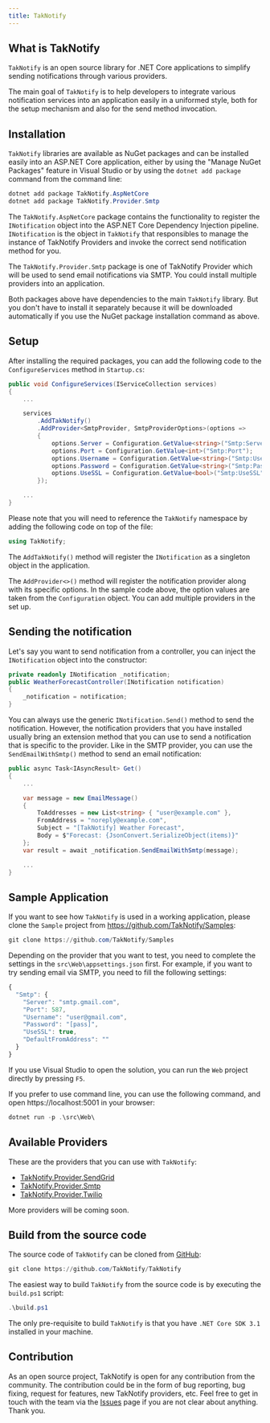 ```yaml
---
title: TakNotify
---
```


## What is TakNotify

`TakNotify` is an open source library for .NET Core applications to simplify sending notifications through various providers.

The main goal of `TakNotify` is to help developers to integrate various notification services into an application easily in a uniformed style, both for the setup mechanism and also for the send method invocation.

## Installation

`TakNotify` libraries are available as NuGet packages and can be installed easily into an ASP.NET Core application, either by using the "Manage NuGet Packages" feature in Visual Studio or by using the `dotnet add package` command from the command line:

```powershell
dotnet add package TakNotify.AspNetCore
dotnet add package TakNotify.Provider.Smtp
```

The `TakNotify.AspNetCore` package contains the functionality to register the `INotification` object into the ASP.NET Core Dependency Injection pipeline. `INotification` is the object in `TakNotify` that responsibles to manage the instance of TakNotify Providers and invoke the correct send notification method for you.

The `TakNotify.Provider.Smtp` package is one of TakNotify Provider which will be used to send email notifications via SMTP. You could install multiple providers into an application.

Both packages above have dependencies to the main `TakNotify` library. But you don't have to install it separately because it will be downloaded automatically if you use the NuGet package installation command as above.

## Setup

After installing the required packages, you can add the following code to the `ConfigureServices` method in `Startup.cs`:

```c#
public void ConfigureServices(IServiceCollection services)
{
    ...

    services
        .AddTakNotify()
        .AddProvider<SmtpProvider, SmtpProviderOptions>(options =>
        {
            options.Server = Configuration.GetValue<string>("Smtp:Server");
            options.Port = Configuration.GetValue<int>("Smtp:Port");
            options.Username = Configuration.GetValue<string>("Smtp:Username");
            options.Password = Configuration.GetValue<string>("Smtp:Password");
            options.UseSSL = Configuration.GetValue<bool>("Smtp:UseSSL");
        });

    ...
}
```

Please note that you will need to reference the `TakNotify` namespace by adding the following code on top of the file:

```c#
using TakNotify;
```

The `AddTakNotify()` method will register the `INotification` as a singleton object in the application.

The `AddProvider<>()` method will register the notification provider along with its specific options. In the sample code above, the option values are taken from the `Configuration` object. You can add multiple providers in the set up.

## Sending the notification

Let's say you want to send notification from a controller, you can inject the `INotification` object into the constructor:

```c#
private readonly INotification _notification;
public WeatherForecastController(INotification notification)
{
    _notification = notification;
}
```

You can always use the generic `INotification.Send()` method to send the notification.
However, the notification providers that you have installed usually bring an extension method that you can use to send a notification that is specific to the provider. 
Like in the SMTP provider, you can use the `SendEmailWithSmtp()` method to send an email notification:

```c#
public async Task<IAsyncResult> Get()
{
    ...

    var message = new EmailMessage()
    {
        ToAddresses = new List<string> { "user@example.com" },
        FromAddress = "noreply@example.com",
        Subject = "[TakNotify] Weather Forecast",
        Body = $"Forecast: {JsonConvert.SerializeObject(items)}"
    };
    var result = await _notification.SendEmailWithSmtp(message);

    ...
}
```

## Sample Application

If you want to see how `TakNotify` is used in a working application, please clone the `Sample` project from https://github.com/TakNotify/Samples:

```powershell
git clone https://github.com/TakNotify/Samples
```

Depending on the provider that you want to test, you need to complete the settings in the `src\Web\appsettings.json` first.
For example, if you want to try sending email via SMTP, you need to fill the following settings:

```javascript
{
  "Smtp": {
    "Server": "smtp.gmail.com",
    "Port": 587,
    "Username": "user@gmail.com",
    "Password": "[pass]",
    "UseSSL": true,
    "DefaultFromAddress": ""
  }
}
```

If you use Visual Studio to open the solution, you can run the `Web` project directly by pressing `F5`.

If you prefer to use command line, you can use the following command, and open https://localhost:5001 in your browser:

```powershell
dotnet run -p .\src\Web\
```

## Available Providers

These are the providers that you can use with `TakNotify`:

- [TakNotify.Provider.SendGrid](https://www.nuget.org/packages/TakNotify.Provider.SendGrid/)
- [TakNotify.Provider.Smtp](https://www.nuget.org/packages/TakNotify.Provider.Smtp/)
- [TakNotify.Provider.Twilio](https://www.nuget.org/packages/TakNotify.Provider.Twilio/)

More providers will be coming soon.

## Build from the source code

The source code of `TakNotify` can be cloned from [GitHub](https://github.com/TakNotify/TakNotify):

```powershell
git clone https://github.com/TakNotify/TakNotify
```

The easiest way to build `TakNotify` from the source code is by executing the `build.ps1` script:

```powershell
.\build.ps1
```

The only pre-requisite to build `TakNotify` is that you have `.NET Core SDK 3.1` installed in your machine.

## Contribution

As an open source project, TakNotify is open for any contribution from the community. The contribution could
be in the form of bug reporting, bug fixing, request for features, new TakNotify providers, etc. Feel free
to get in touch with the team via the [Issues](https://github.com/TakNotify/TakNotify/issues) page if you
are not clear about anything. Thank you.
